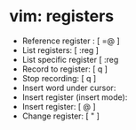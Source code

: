 # vim: registers

* Reference register <letter>: [ \=@<letter> ]
* List registers: [ :reg ]
* List specific register [ :reg <letter>
* Record to register: [ q<letter> ]
* Stop recording: [ q ]
* Insert word under cursor: <c-r><c-w>
* Insert register (insert mode): <c-r><letter>
* Insert register: [ @<letter> ]
* Change register: [ "<letter> ]
